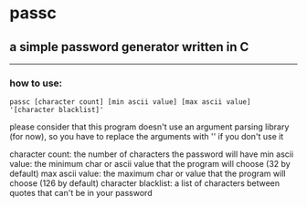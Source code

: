 # passc
## a simple password generator written in C

---

### how to use:

```passc [character count] [min ascii value] [max ascii value] '[character blacklist]'```

please consider that this program doesn't use an argument parsing library (for now), so you have to replace the arguments with '' if you don't use it

character count: the number of characters the password will have
min ascii value: the minimum char or ascii value that the program will choose (32 by default)
max ascii value: the maximum char or value that the program will choose (126 by default)
character blacklist: a list of characters between quotes that can't be in your password

